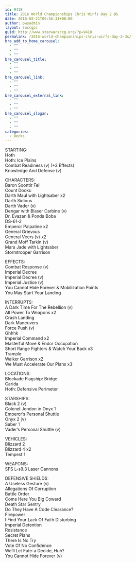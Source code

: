 ```yaml
---
id: 9418
title: 2016 World Championships Chris Wirfs Day 2 DS
date: 2016-08-21T00:56:31+00:00
author: pwsadmin
layout: swccgpc
guid: http://www.starwarsccg.org/?p=9418
permalink: /2016-world-championships-chris-wirfs-day-2-ds/
bre_add_to_home_carousel:
  - ""
  - ""
  - ""
bre_carousel_title:
  - ""
  - ""
  - ""
bre_carousel_link:
  - ""
  - ""
  - ""
bre_carousel_external_link:
  - ""
  - ""
  - ""
bre_carousel_slogan:
  - ""
  - ""
  - ""
categories:
  - Decks
---
```

STARTING:  
Hoth  
Hoth: Ice Plains  
Combat Readiness (v) (+3 Effects)  
Knowledge And Defense (v)

CHARACTERS:  
Baron Soontir Fel  
Count Dooku  
Darth Maul with Lightsaber x2  
Darth Sidious  
Darth Vader (v)  
Dengar with Blaser Carbine (v)  
Dr. Evazan & Ponda Boba  
DS-61-2  
Emperor Palpatine x2  
General Grievous  
General Veers (v) x2  
Grand Moff Tarkin (v)  
Mara Jade with Lightsaber  
Stormtrooper Garrison

EFFECTS:  
Combat Response (v)  
Imperial Decree  
Imperial Decree (v)  
Imperial Justice (v)  
You Cannot Hide Forever & Mobilization Points  
You May Start Your Landing

INTERRUPTS:  
A Dark Time For The Rebellion (v)  
All Power To Weapons x2  
Crash Landing  
Dark Maneuvers  
Force Push (v)  
Ghhhk  
Imperial Command x2  
Masterful Move & Endor Occupation  
Short Range Fighters & Watch Your Back x3  
Trample  
Walker Garrison x2  
We Must Accelerate Our Plans x3

LOCATIONS:  
Blockade Flagship: Bridge  
Carida  
Hoth: Defensive Perimeter

STARSHIPS:  
Black 2 (v)  
Colonel Jendon in Onyx 1  
Emperor&#8217;s Personal Shuttle  
Onyx 2 (v)  
Saber 1  
Vader&#8217;s Personal Shuttle (v)

VEHICLES:  
Blizzard 2  
Blizzard 4 x2  
Tempest 1

WEAPONS:  
SFS L-s9.3 Laser Cannons

DEFENSIVE SHIELDS:  
A Useless Gesture (v)  
Allegations Of Corruption  
Battle Order  
Come Here You Big Coward  
Death Star Sentry  
Do They Have A Code Clearance?  
Firepower  
I Find Your Lack Of Faith Disturbing  
Imperial Detention  
Resistance  
Secret Plans  
There Is No Try  
Vote Of No Confidence  
We&#8217;ll Let Fate-a Decide, Huh?  
You Cannot Hide Forever (v)